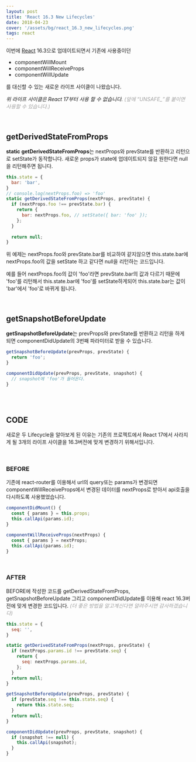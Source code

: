 ```yaml
---
layout: post
title: 'React 16.3 New Lifecycles'
date: 2018-04-23
cover: '/assets/bg/react_16.3_new_lifecycles.png'
tags: react
---
```


이번에 [React](https://reactjs.org) 16.3으로 업데이트되면서 기존에 사용중이던
- componentWillMount
- componentWillReceiveProps
- componentWillUpdate

를 대신할 수 있는 새로운 라이프 사이클이 나왔습니다.

_위 라이프 사이클은 React 17부터 사용 할 수 없습니다._
_<span style="color:#9f9f9f">(앞에 “UNSAFE\_”를 붙이면 사용할 수 있습니다.)</span>_

<br/>

## getDerivedStateFromProps

**static getDerivedStateFromProps**는 nextProps와 prevState를 반환하고 리턴으로 setState가 동작합니다.
새로운 props가 state에 업데이트되지 않길 원한다면 null을 리턴해주면 됩니다.

```js
this.state = {
  bar: 'bar',
}
// console.log(nextProps.foo) => 'foo'
static getDerivedStateFromProps(nextProps, prevState) {
  if (nextProps.foo !== prevState.bar) {
    return {
      bar: nextProps.foo, // setState({ bar: 'foo' });
    };
  }
  
  return null;
}
```

위 예제는 nextProps.foo와 prevState.bar를 비교하여 같지않으면 this.state.bar에 nextProps.foo의 값을 setState 하고 같다면 null을 리턴하는 코드입니다.

예를 들어 nextProps.foo의 값이 'foo'라면 prevState.bar의 값과 다르기 때문에 'foo'를 리턴해서 this.state.bar에 'foo'를 setState하게되어 this.state.bar는 값이 'bar'에서 'foo'로 바뀌게 됩니다.

<br/>

## getSnapshotBeforeUpdate

**getSnapshotBeforeUpdate**는 prevProps와 prevState를 반환하고 리턴을 하게 되면 componentDidUpdate의 3번째 파라미터로 받을 수 있습니다.

```js
getSnapshotBeforeUpdate(prevProps, prevState) {
  return 'foo';
}

componentDidUpdate(prevProps, prevState, snapshot) {
  // snapshot에 'foo'가 들어온다.
}
```

<br/>
<br/>

## CODE

새로운 두 Lifecycle을 알아보게 된 이유는 기존의 프로젝트에서 React 17에서 사라지게 될 3개의 라이프 사이클을 16.3버전에 맞게 변경하기 위해서입니다.

<br/>

### BEFORE

기존에 react-router를 이용해서 url의 query또는 params가 변경되면 componentWillReceiveProps에서 변경된 데이터를 nextProps로 받아서 api호출을 다시하도록 사용했었습니다.

```js
componentDidMount() {
  const { params } = this.props;
  this.callApi(params.id);
}

componentWillReceiveProps(nextProps) {
  const { params } = nextProps;
  this.callApi(params.id);
}
```

<br/>

### AFTER

BEFORE에 작성한 코드를 getDerivedStateFromProps, getSnapshotBeforeUpdate 그리고 componentDidUpdate를 이용해 react 16.3버전에 맞게 변경한 코드입니다.
_<span style="color:#9f9f9f">(더 좋은 방법을 알고계신다면 알려주시면 감사하겠습니다)</span>_

```js
this.state = {
  seq: '',
}

static getDerivedStateFromProps(nextProps, prevState) {
  if (nextProps.params.id !== prevState.seq) {
    return {
      seq: nextProps.params.id,
    };
  }
  return null;
}

getSnapshotBeforeUpdate(prevProps, prevState) {
  if (prevState.seq !== this.state.seq) {
    return this.state.seq;
  }
  return null;
}

componentDidUpdate(prevProps, prevState, snapshot) {
  if (snapshot !== null) {
    this.callApi(snapshot);
  }
}
```